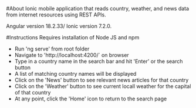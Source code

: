 #About
Ionic mobile application that reads country, weather, and news data from internet resources using REST APIs.

Angular version 18.2.33/ Ionic version  7.2.0.

#Instructions
Requires installation of Node JS and npm

- Run 'ng serve' from root folder
- Navigate to 'http://localhost:4200/` on browser
- Type in a country name in the search bar and hit 'Enter' or  the search button
- A list of matching country names will be displayed
- Click on the 'News' button to see relevant news articles for that country
- Click on the 'Weather' button to see current locall weather for the capital of that country
- At any point, click the 'Home' icon to return to the search page

